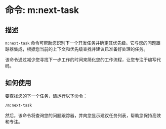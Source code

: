 # 命令: m:next-task

## 描述

`m:next-task` 命令可帮助您识别下一个开发任务并确定其优先级。它与您的问题跟踪器集成，根据您当前的上下文和优先级查找并建议已准备好处理的任务。

该命令通过减少您寻找下一步工作的时间来简化您的工作流程，让您专注于编写代码。

## 如何使用

要查找您的下一个任务，请运行以下命令：

```bash
/m:next-task
```

然后，该命令将查询您的问题跟踪器，并向您显示建议任务列表，帮助您保持高效和专注。
